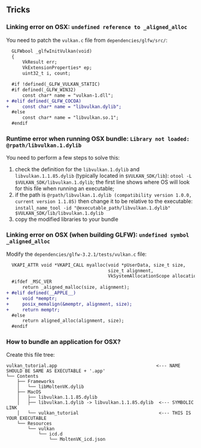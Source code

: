 ## Tricks

### Linking error on OSX: `undefined reference to _aligned_alloc`

You need to patch the `vulkan.c` file from `dependencies/glfw/src/`:

```diff
  GLFWbool _glfwInitVulkan(void)
  {
      VkResult err;
      VkExtensionProperties* ep;
      uint32_t i, count;

  #if !defined(_GLFW_VULKAN_STATIC)
  #if defined(_GLFW_WIN32)
      const char* name = "vulkan-1.dll";
+ #elif defined(_GLFW_COCOA)
+     const char* name = "libvulkan.dylib";
  #else
      const char* name = "libvulkan.so.1";
  #endif
```

### Runtime error when running OSX bundle: `Library not loaded: @rpath/libvulkan.1.dylib`

You need to perform a few steps to solve this:

1. check the definition for the `libvulkan.1.dylib` and `libvulkan.1.1.85.dylib` (typically located in `$VULKAN_SDK/lib`): `otool -L $VULKAN_SDK/libvulkan.1.dylib`; the first line shows where OS will look for this file when running an executable;
2. if the path is `@rpath/libvulkan.1.dylib (compatibility version 1.0.0, current version 1.1.85)` then change it to be relative to the executable: `install_name_tool -id "@executable_path/libvulkan.1.dylib" $VULKAN_SDK/lib/libvulkan.1.dylib`
3. copy the modified libraries to your bundle

### Linking error on OSX (when building GLFW): `undefined symbol _aligned_alloc`

Modify the `dependencies/glfw-3.2.1/tests/vulkan.c` file:

```diff
  VKAPI_ATTR void *VKAPI_CALL myalloc(void *pUserData, size_t size,
                                      size_t alignment,
                                      VkSystemAllocationScope allocationScope) {
  #ifdef _MSC_VER
      return _aligned_malloc(size, alignment);
+ #elif defined(__APPLE__)
+     void *memptr;
+     posix_memalign(&memptr, alignment, size);
+     return memptr;
  #else
      return aligned_alloc(alignment, size);
  #endif
```

### How to bundle an application for OSX?

Create this file tree:

```
vulkan_tutorial.app                                     <--- NAME SHOULD BE SAME AS EXECUTABLE + '.app'
└── Contents
    ├── Frameworks
    │   └── libMoltenVK.dylib
    ├── MacOS
    │   ├── libvulkan.1.1.85.dylib
    │   ├── libvulkan.1.dylib -> libvulkan.1.1.85.dylib  <--- SYMBOLIC LINK
    │   └── vulkan_tutorial                              <--- THIS IS YOUR EXECUTABLE
    └── Resources
        └── vulkan
            └── icd.d
                └── MoltenVK_icd.json
```

